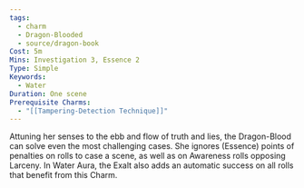```yaml
---
tags:
  - charm
  - Dragon-Blooded
  - source/dragon-book
Cost: 5m
Mins: Investigation 3, Essence 2
Type: Simple
Keywords:
  - Water
Duration: One scene
Prerequisite Charms:
  - "[[Tampering-Detection Technique]]"
---
```

Attuning her senses to the ebb and flow of truth and lies, the Dragon-Blood can solve even the most challenging cases. She ignores (Essence) points of penalties on rolls to case a scene, as well as on Awareness rolls opposing Larceny. In Water Aura, the Exalt also adds an automatic success on all rolls that benefit from this Charm.